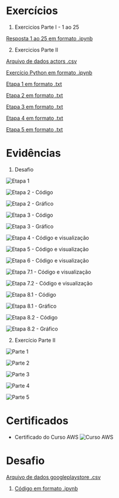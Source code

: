 # Exercícios


1. Exercicios Parte I - 1 ao 25

[Resposta 1 ao 25 em formato .ipynb](exercicios/Exercicios_I.ipynb)



2. Exercicios Parte II 

[Arquivo de dados actors .csv](exercicios/actors.csv)


[Exercício Python em formato .ipynb](exercicios/Exercicio_II.ipynb)

[Etapa 1 em formato .txt](exercicios\Etapa_1.txt)

[Etapa 2 em formato .txt](exercicios\Etapa_2.txt)

[Etapa 3 em formato .txt](exercicios\Etapa_3.txt)

[Etapa 4 em formato .txt](exercicios\Etapa_4.txt)

[Etapa 5 em formato .txt](exercicios\Etapa_5.txt)




# Evidências

1. Desafio



![Etapa 1](evidencias/desafio/1_desafio_etapa_1.png)

![Etapa 2 - Código](evidencias/desafio/2_desafio_etapa_2_codigo.png)

![Etapa 2 - Gráfico](evidencias/desafio/3_desafio_etapa_2_grafico.png)

![Etapa 3 - Código](evidencias/desafio/4_desafio_etapa_3_codigo.png)

![Etapa 3 - Gráfico](evidencias/desafio/5_desafio_etapa_3_grafico.png)

![Etapa 4 - Código e visualização](evidencias/desafio/6_desafio_etapa_4_codigo.png)

![Etapa 5 - Código e visualização](evidencias/desafio/7_desafio_etapa_5_codigo.png)

![Etapa 6 - Código e visualização](evidencias/desafio/8_desafio_etapa_6_codigo.png)

![Etapa 7.1 - Código e visualização](evidencias/desafio/9_desafio_etapa_7_1_codigo.png)

![Etapa 7.2 - Código e visualização](evidencias/desafio/10_desafio_etapa_7_2_codigo.png)

![Etapa 8.1 -  Código](evidencias/desafio/11_desafio_etapa_8_1_codigo.png)

![Etapa 8.1 - Gráfico](evidencias/desafio/12_desafio_etapa_8_1_grafico.png)

![Etapa 8.2 - Código](evidencias/desafio/13_desafio_etapa_8_2_codigo.png)

![Etapa 8.2 - Gráfico](evidencias/desafio/14_desafio_etapa_8_2_grafico.png)



2. Exercício Parte II


![Parte 1](evidencias/exercicio_II/1_exercicio_parte1.png)

![Parte 2](evidencias/exercicio_II/2_exercicio_parte2.png)

![Parte 3](evidencias/exercicio_II/3_exercicio_parte3.png)

![Parte 4](evidencias/exercicio_II/4_exercicio_parte4.png)

![Parte 5](evidencias/exercicio_II/5_exercicio_parte5.png)



# Certificados


- Certificado do Curso AWS
![Curso AWS](certificados/CertificadoSprint3.png)



# Desafio

[Arquivo de dados googleplaystore .csv](Desafio/googleplaystore.csv)

1. [Código em formato .ipynb](Desafio/DesafioSprint3Python.ipynb)

